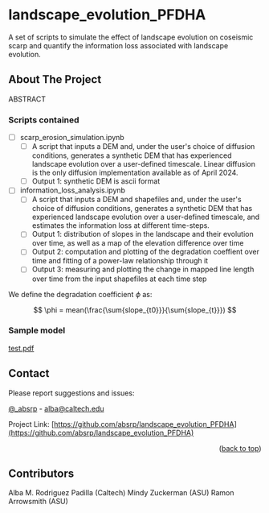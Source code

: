 # landscape_evolution_PFDHA
A set of scripts to simulate the effect of landscape evolution on coseismic scarp and quantify the information loss associated with landscape evolution.

<!-- ABOUT THE PROJECT -->
## About The Project
ABSTRACT

<!-- ROADMAP -->
### Scripts contained

- [ ] scarp_erosion_simulation.ipynb
    - [ ] A script that inputs a DEM and, under the user's choice of diffusion conditions, generates a synthetic DEM that has experienced landscape evolution over a  user-defined timescale. Linear diffusion is the only diffusion implementation available as of April 2024. 
    - [ ] Output 1: synthetic DEM is ascii format

- [ ] information_loss_analysis.ipynb
    - [ ] A script that inputs a DEM and shapefiles and, under the user's choice of diffusion conditions, generates a synthetic DEM that has experienced landscape evolution over a user-defined timescale, and estimates the information loss at different time-steps.
    - [ ] Output 1: distribution of slopes in the landscape and their evolution over time, as well as a map of the elevation difference over time
    - [ ] Output 2: computation and plotting of the degradation coeffient over time and fitting of a power-law relationship through it
    - [ ] Output 3: measuring and plotting the change in mapped line length over time from the input shapefiles at each time step

We define the degradation coefficient $\phi$ as:

$$
\phi = mean(\frac{\sum{slope_{t0}}}{\sum{slope_{t}}})
$$

### Sample model 
[test.pdf](https://github.com/absrp/landscape_evolution_PFDHA/files/15136182/test.pdf)


<!-- CONTACT -->
## Contact

Please report suggestions and issues:

[@_absrp](https://twitter.com/_absrp) - alba@caltech.edu

Project Link: [https://github.com/absrp/landscape_evolution_PFDHA](https://github.com/absrp/landscape_evolution_PFDHA)

<p align="right">(<a href="#readme-top">back to top</a>)</p>

<!-- CONTRIBUTORS -->
## Contributors

Alba M. Rodriguez Padilla (Caltech)
Mindy Zuckerman (ASU)
Ramon Arrowsmith (ASU)
